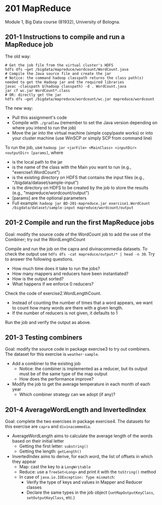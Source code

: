 # 201 MapReduce

Module 1, Big Data course (81932), University of Bologna.

## 201-1 Instructions to compile and run a MapReduce job

The old way:
```shell
# Get the job file from the virtual cluster's HDFS
hdfs dfs –get /bigdata/mapreduce/wordcount/WordCount.java
# Compile the Java source file and create the jar
# Notice: the command hadoop classpath returns the class path(s) needed to get the Hadoop jar and the required libraries
javac -classpath $(hadoop classpath) -d . WordCount.java
jar cf wc.jar WordCount*.class
# OR: directly get the jar
hdfs dfs –get /bigdata/mapreduce/wordcount/wc.jar mapreduce/wordcount
```

The new way:

- Pull this assignment's code
- Compile with ```./gradlew``` (remember to set the Java version depending on where you intend to run the job)
- Move the jar into the virtual machine (simple copy/paste works) or into your cluster machine (use WinSCP or simply SCP from command line)

To run the job, use ```hadoop jar <jarFile> <MainClass> <inputDir> <outputDir> [params]```, where

- <jarFile> is the local path to the jar
- <MainClass> is the name of the class with the Main you want to run (e.g., "exercise1.WordCount")
- <inputDir> is the existing directory on HDFS that contains the input files (e.g., "/bigdata/dataset/sample-input")
- <outputDir> is the directory on HDFS to be created by the job to store the results (e.g., "mapreduce/wordcount/output")
- [params] are the optional parameters
- Full example: ```hadoop jar BD-201-mapreduce.jar exercise1.WordCount /bigdata/dataset/sample-input mapreduce/wordcount/output```

## 201-2 Compile and run the first MapReduce jobs

Goal: modify the source code of the WordCount job to add the use of the Combiner; try out the WordLengthCount

Compile and run the job on the capra and divinacommedia datasets. To check the output use ```hdfs dfs -cat mapreduce/output/* | head -n 30```. Try to answer the following questions.

- How much time does it take to run the jobs?
- How many mappers and reducers have been instantiated?
- How is the output sorted?
- What happens if we enforce 0 reducers?

Check the code of exercise2.WordLengthCount.

- Instead of counting the number of times that a word appears, we want to count how many words are there with a given length. 
- If the number of reducers is not given, it defaults to 1

Run the job and verify the output as above.

## 201-3 Testing combiners

Goal: modify the source code in package exercise3 to try out combiners. The dataset for this exercise is ```weather-sample```.

- Add a combiner to the existing job
  - Notice: the combiner is implemented as a reducer, but its output must be of the same type of the map output
  - How does the performance improve?
- Modify the job to get the average temperature in each month of each year
  - Which combiner strategy can we adopt (if any)?

## 201-4 AverageWordLength and InvertedIndex 

Goal: complete the two exercises in package exercise4. The datasets for this exercise are ```capra``` and ```divinacommedia```.

- AverageWordLength aims to calculate the average length of the words based on their initial letter
  - Getting the first letter: ```substring()```
  - Getting the length: ```getLength()```
- InvertedIndex aims to derive, for each word, the list of offsets in which they appear
  - Map: cast the key to a ```LongWritable```
  - Reduce: use a ```TreeSet<Long>``` and print it with the ```toString()``` method
  - In case of ```java.io.IOException: Type mismatch```:
    - Verify the type of keys and values in Mapper and Reducer classes
    - Declare the same types in the job object (```setMapOutputKeyClass```, ```setOutputKeyClass```, etc.)
